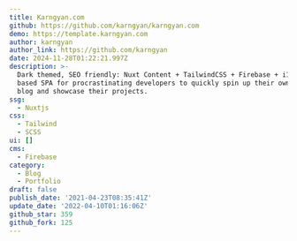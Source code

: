 ```yaml
---
title: Karngyan.com
github: https://github.com/karngyan/karngyan.com
demo: https://template.karngyan.com
author: karngyan
author_link: https://github.com/karngyan
date: 2024-11-28T01:22:21.997Z
description: >-
  Dark themed, SEO friendly: Nuxt Content + TailwindCSS + Firebase + i18n + RSS2
  based SPA for procrastinating developers to quickly spin up their own kickass
  blog and showcase their projects.
ssg:
  - Nuxtjs
css:
  - Tailwind
  - SCSS
ui: []
cms:
  - Firebase
category:
  - Blog
  - Portfolio
draft: false
publish_date: '2021-04-23T08:35:41Z'
update_date: '2022-04-10T01:16:06Z'
github_star: 359
github_fork: 125
---
```

